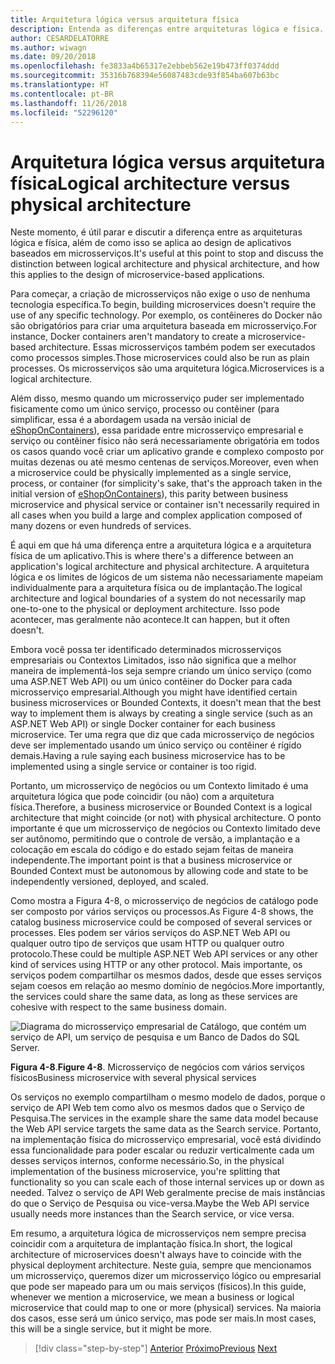 ```yaml
---
title: Arquitetura lógica versus arquitetura física
description: Entenda as diferenças entre arquiteturas lógica e física.
author: CESARDELATORRE
ms.author: wiwagn
ms.date: 09/20/2018
ms.openlocfilehash: fe3833a4b65317e2ebbeb562e19b473ff0374ddd
ms.sourcegitcommit: 35316b768394e56087483cde93f854ba607b63bc
ms.translationtype: HT
ms.contentlocale: pt-BR
ms.lasthandoff: 11/26/2018
ms.locfileid: "52296120"
---
```

# <a name="logical-architecture-versus-physical-architecture"></a><span data-ttu-id="06ea1-103">Arquitetura lógica versus arquitetura física</span><span class="sxs-lookup"><span data-stu-id="06ea1-103">Logical architecture versus physical architecture</span></span>

<span data-ttu-id="06ea1-104">Neste momento, é útil parar e discutir a diferença entre as arquiteturas lógica e física, além de como isso se aplica ao design de aplicativos baseados em microsserviços.</span><span class="sxs-lookup"><span data-stu-id="06ea1-104">It's useful at this point to stop and discuss the distinction between logical architecture and physical architecture, and how this applies to the design of microservice-based applications.</span></span>

<span data-ttu-id="06ea1-105">Para começar, a criação de microsserviços não exige o uso de nenhuma tecnologia específica.</span><span class="sxs-lookup"><span data-stu-id="06ea1-105">To begin, building microservices doesn't require the use of any specific technology.</span></span> <span data-ttu-id="06ea1-106">Por exemplo, os contêineres do Docker não são obrigatórios para criar uma arquitetura baseada em microsserviço.</span><span class="sxs-lookup"><span data-stu-id="06ea1-106">For instance, Docker containers aren't mandatory to create a microservice-based architecture.</span></span> <span data-ttu-id="06ea1-107">Essas microsserviços também podem ser executados como processos simples.</span><span class="sxs-lookup"><span data-stu-id="06ea1-107">Those microservices could also be run as plain processes.</span></span> <span data-ttu-id="06ea1-108">Os microsserviços são uma arquitetura lógica.</span><span class="sxs-lookup"><span data-stu-id="06ea1-108">Microservices is a logical architecture.</span></span>

<span data-ttu-id="06ea1-109">Além disso, mesmo quando um microsserviço puder ser implementado fisicamente como um único serviço, processo ou contêiner (para simplificar, essa é a abordagem usada na versão inicial de [eShopOnContainers](https://aka.ms/MicroservicesArchitecture)), essa paridade entre microsserviço empresarial e serviço ou contêiner físico não será necessariamente obrigatória em todos os casos quando você criar um aplicativo grande e complexo composto por muitas dezenas ou até mesmo centenas de serviços.</span><span class="sxs-lookup"><span data-stu-id="06ea1-109">Moreover, even when a microservice could be physically implemented as a single service, process, or container (for simplicity's sake, that's the approach taken in the initial version of [eShopOnContainers](https://aka.ms/MicroservicesArchitecture)), this parity between business microservice and physical service or container isn't necessarily required in all cases when you build a large and complex application composed of many dozens or even hundreds of services.</span></span>

<span data-ttu-id="06ea1-110">É aqui em que há uma diferença entre a arquitetura lógica e a arquitetura física de um aplicativo.</span><span class="sxs-lookup"><span data-stu-id="06ea1-110">This is where there's a difference between an application's logical architecture and physical architecture.</span></span> <span data-ttu-id="06ea1-111">A arquitetura lógica e os limites de lógicos de um sistema não necessariamente mapeiam individualmente para a arquitetura física ou de implantação.</span><span class="sxs-lookup"><span data-stu-id="06ea1-111">The logical architecture and logical boundaries of a system do not necessarily map one-to-one to the physical or deployment architecture.</span></span> <span data-ttu-id="06ea1-112">Isso pode acontecer, mas geralmente não acontece.</span><span class="sxs-lookup"><span data-stu-id="06ea1-112">It can happen, but it often doesn't.</span></span>

<span data-ttu-id="06ea1-113">Embora você possa ter identificado determinados microsserviços empresariais ou Contextos Limitados, isso não significa que a melhor maneira de implementá-los seja sempre criando um único serviço (como uma ASP.NET Web API) ou um único contêiner do Docker para cada microsserviço empresarial.</span><span class="sxs-lookup"><span data-stu-id="06ea1-113">Although you might have identified certain business microservices or Bounded Contexts, it doesn't mean that the best way to implement them is always by creating a single service (such as an ASP.NET Web API) or single Docker container for each business microservice.</span></span> <span data-ttu-id="06ea1-114">Ter uma regra que diz que cada microsserviço de negócios deve ser implementado usando um único serviço ou contêiner é rígido demais.</span><span class="sxs-lookup"><span data-stu-id="06ea1-114">Having a rule saying each business microservice has to be implemented using a single service or container is too rigid.</span></span>

<span data-ttu-id="06ea1-115">Portanto, um microsserviço de negócios ou um Contexto limitado é uma arquitetura lógica que pode coincidir (ou não) com a arquitetura física.</span><span class="sxs-lookup"><span data-stu-id="06ea1-115">Therefore, a business microservice or Bounded Context is a logical architecture that might coincide (or not) with physical architecture.</span></span> <span data-ttu-id="06ea1-116">O ponto importante é que um microsserviço de negócios ou Contexto limitado deve ser autônomo, permitindo que o controle de versão, a implantação e a colocação em escala do código e do estado sejam feitas de maneira independente.</span><span class="sxs-lookup"><span data-stu-id="06ea1-116">The important point is that a business microservice or Bounded Context must be autonomous by allowing code and state to be independently versioned, deployed, and scaled.</span></span>

<span data-ttu-id="06ea1-117">Como mostra a Figura 4-8, o microsserviço de negócios de catálogo pode ser composto por vários serviços ou processos.</span><span class="sxs-lookup"><span data-stu-id="06ea1-117">As Figure 4-8 shows, the catalog business microservice could be composed of several services or processes.</span></span> <span data-ttu-id="06ea1-118">Eles podem ser vários serviços do ASP.NET Web API ou qualquer outro tipo de serviços que usam HTTP ou qualquer outro protocolo.</span><span class="sxs-lookup"><span data-stu-id="06ea1-118">These could be multiple ASP.NET Web API services or any other kind of services using HTTP or any other protocol.</span></span> <span data-ttu-id="06ea1-119">Mais importante, os serviços podem compartilhar os mesmos dados, desde que esses serviços sejam coesos em relação ao mesmo domínio de negócios.</span><span class="sxs-lookup"><span data-stu-id="06ea1-119">More importantly, the services could share the same data, as long as these services are cohesive with respect to the same business domain.</span></span>

![Diagrama do microsserviço empresarial de Catálogo, que contém um serviço de API, um serviço de pesquisa e um Banco de Dados do SQL Server.](./media/image8.png)

<span data-ttu-id="06ea1-121">**Figura 4-8**.</span><span class="sxs-lookup"><span data-stu-id="06ea1-121">**Figure 4-8**.</span></span> <span data-ttu-id="06ea1-122">Microsserviço de negócios com vários serviços físicos</span><span class="sxs-lookup"><span data-stu-id="06ea1-122">Business microservice with several physical services</span></span>

<span data-ttu-id="06ea1-123">Os serviços no exemplo compartilham o mesmo modelo de dados, porque o serviço de API Web tem como alvo os mesmos dados que o Serviço de Pesquisa.</span><span class="sxs-lookup"><span data-stu-id="06ea1-123">The services in the example share the same data model because the Web API service targets the same data as the Search service.</span></span> <span data-ttu-id="06ea1-124">Portanto, na implementação física do microsserviço empresarial, você está dividindo essa funcionalidade para poder escalar ou reduzir verticalmente cada um desses serviços internos, conforme necessário.</span><span class="sxs-lookup"><span data-stu-id="06ea1-124">So, in the physical implementation of the business microservice, you're splitting that functionality so you can scale each of those internal services up or down as needed.</span></span> <span data-ttu-id="06ea1-125">Talvez o serviço de API Web geralmente precise de mais instâncias do que o Serviço de Pesquisa ou vice-versa.</span><span class="sxs-lookup"><span data-stu-id="06ea1-125">Maybe the Web API service usually needs more instances than the Search service, or vice versa.</span></span>

<span data-ttu-id="06ea1-126">Em resumo, a arquitetura lógica de microsserviços nem sempre precisa coincidir com a arquitetura de implantação física.</span><span class="sxs-lookup"><span data-stu-id="06ea1-126">In short, the logical architecture of microservices doesn't always have to coincide with the physical deployment architecture.</span></span> <span data-ttu-id="06ea1-127">Neste guia, sempre que mencionamos um microsserviço, queremos dizer um microsserviço lógico ou empresarial que pode ser mapeado para um ou mais serviços (físicos).</span><span class="sxs-lookup"><span data-stu-id="06ea1-127">In this guide, whenever we mention a microservice, we mean a business or logical microservice that could map to one or more (physical) services.</span></span> <span data-ttu-id="06ea1-128">Na maioria dos casos, esse será um único serviço, mas pode ser mais.</span><span class="sxs-lookup"><span data-stu-id="06ea1-128">In most cases, this will be a single service, but it might be more.</span></span>

>[!div class="step-by-step"]
<span data-ttu-id="06ea1-129">[Anterior](data-sovereignty-per-microservice.md)
[Próximo](distributed-data-management.md)</span><span class="sxs-lookup"><span data-stu-id="06ea1-129">[Previous](data-sovereignty-per-microservice.md)
[Next](distributed-data-management.md)</span></span>